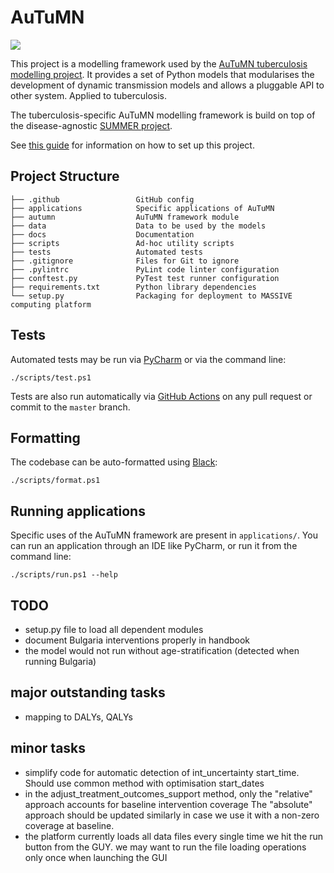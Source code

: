   
AuTuMN 
======

![](https://github.com/monash-emu/AuTuMN/workflows/Continuous%20Integration/badge.svg)

This project is a modelling framework used by the [AuTuMN tuberculosis modelling project](http://www.tb-modelling.com/index.php). It provides a set of Python models that modularises the development of dynamic transmission models and allows a pluggable API to other system. Applied to tuberculosis.

The tuberculosis-specific AuTuMN modelling framework is build on top of the disease-agnostic [SUMMER project](https://github.com/monash-emu/summer).

See [this guide](./docs/setup.md) for information on how to set up this project.

## Project Structure

```
├── .github                 GitHub config
├── applications            Specific applications of AuTuMN
├── autumn                  AuTuMN framework module
├── data                    Data to be used by the models
├── docs                    Documentation
├── scripts                 Ad-hoc utility scripts
├── tests                   Automated tests
├── .gitignore              Files for Git to ignore
├── .pylintrc               PyLint code linter configuration
├── conftest.py             PyTest test runner configuration
├── requirements.txt        Python library dependencies
└── setup.py                Packaging for deployment to MASSIVE computing platform
```

## Tests

Automated tests may be run via [PyCharm](https://www.jetbrains.com/help/pycharm/pytest.html) or via the command line:

```
./scripts/test.ps1
```

Tests are also run automatically via [GitHub Actions](https://github.com/monash-emu/AuTuMN/actions) on any pull request or commit to the `master` branch.

## Formatting

The codebase can be auto-formatted using [Black](https://github.com/psf/black):

```
./scripts/format.ps1
```

## Running applications

Specific uses of the AuTuMN framework are present in `applications/`. You can run an application through an IDE like PyCharm, or run it from the command line:

```
./scripts/run.ps1 --help
```

## TODO

- setup.py file to load all dependent modules
- document Bulgaria interventions properly in handbook
- the model would not run without age-stratification (detected when running Bulgaria)

## major outstanding tasks

- mapping to DALYs, QALYs

## minor tasks

- simplify code for automatic detection of int_uncertainty start_time. Should use common method with optimisation start_dates
- in the adjust_treatment_outcomes_support method, only the "relative" approach accounts for baseline intervention coverage
    The "absolute" approach should be updated similarly in case we use it with a non-zero coverage at baseline.
- the platform currently loads all data files every single time we hit the run button from the GUY. we may want to run the file loading operations only once when launching the GUI 
